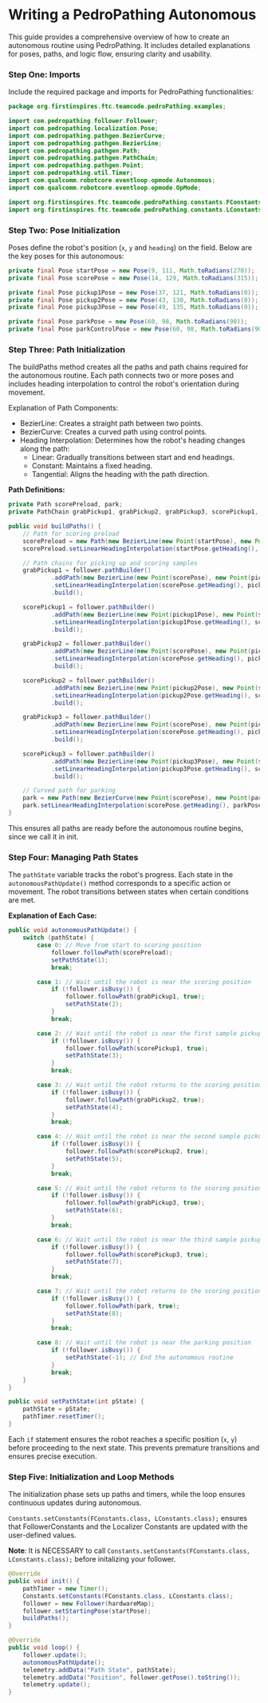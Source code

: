 # Writing a PedroPathing Autonomous #

This guide provides a comprehensive overview of how to create an autonomous routine using PedroPathing. It includes detailed explanations for poses, paths, and logic flow, ensuring clarity and usability.


### Step One: Imports #

Include the required package and imports for PedroPathing functionalities:

```java
package org.firstinspires.ftc.teamcode.pedroPathing.examples;

import com.pedropathing.follower.Follower;
import com.pedropathing.localization.Pose;
import com.pedropathing.pathgen.BezierCurve;
import com.pedropathing.pathgen.BezierLine;
import com.pedropathing.pathgen.Path;
import com.pedropathing.pathgen.PathChain;
import com.pedropathing.pathgen.Point;
import com.pedropathing.util.Timer;
import com.qualcomm.robotcore.eventloop.opmode.Autonomous;
import com.qualcomm.robotcore.eventloop.opmode.OpMode;

import org.firstinspires.ftc.teamcode.pedroPathing.constants.FConstants;
import org.firstinspires.ftc.teamcode.pedroPathing.constants.LConstants;
```



### Step Two: Pose Initialization #
Poses define the robot's position (`x`, `y` and `heading`) on the field. Below are the key poses for this autonomous:

```java
private final Pose startPose = new Pose(9, 111, Math.toRadians(270));  // Starting position
private final Pose scorePose = new Pose(14, 129, Math.toRadians(315)); // Scoring position

private final Pose pickup1Pose = new Pose(37, 121, Math.toRadians(0)); // First sample pickup
private final Pose pickup2Pose = new Pose(43, 130, Math.toRadians(0)); // Second sample pickup
private final Pose pickup3Pose = new Pose(49, 135, Math.toRadians(0)); // Third sample pickup

private final Pose parkPose = new Pose(60, 98, Math.toRadians(90));    // Parking position
private final Pose parkControlPose = new Pose(60, 98, Math.toRadians(90)); // Control point for curved path
```



### Step Three: Path Initialization #
The buildPaths method creates all the paths and path chains required for the autonomous routine. Each path connects two or more poses and includes heading interpolation to control the robot's orientation during movement.

Explanation of Path Components:
- BezierLine: Creates a straight path between two points.
- BezierCurve: Creates a curved path using control points.
- Heading Interpolation: Determines how the robot's heading changes along the path:
    - Linear: Gradually transitions between start and end headings.
    - Constant: Maintains a fixed heading.
    - Tangential: Aligns the heading with the path direction.

**Path Definitions:**

```java
private Path scorePreload, park;
private PathChain grabPickup1, grabPickup2, grabPickup3, scorePickup1, scorePickup2, scorePickup3;

public void buildPaths() {
    // Path for scoring preload
    scorePreload = new Path(new BezierLine(new Point(startPose), new Point(scorePose)));
    scorePreload.setLinearHeadingInterpolation(startPose.getHeading(), scorePose.getHeading());

    // Path chains for picking up and scoring samples
    grabPickup1 = follower.pathBuilder()
            .addPath(new BezierLine(new Point(scorePose), new Point(pickup1Pose)))
            .setLinearHeadingInterpolation(scorePose.getHeading(), pickup1Pose.getHeading())
            .build();

    scorePickup1 = follower.pathBuilder()
            .addPath(new BezierLine(new Point(pickup1Pose), new Point(scorePose)))
            .setLinearHeadingInterpolation(pickup1Pose.getHeading(), scorePose.getHeading())
            .build();

    grabPickup2 = follower.pathBuilder()
            .addPath(new BezierLine(new Point(scorePose), new Point(pickup2Pose)))
            .setLinearHeadingInterpolation(scorePose.getHeading(), pickup2Pose.getHeading())
            .build();

    scorePickup2 = follower.pathBuilder()
            .addPath(new BezierLine(new Point(pickup2Pose), new Point(scorePose)))
            .setLinearHeadingInterpolation(pickup2Pose.getHeading(), scorePose.getHeading())
            .build();

    grabPickup3 = follower.pathBuilder()
            .addPath(new BezierLine(new Point(scorePose), new Point(pickup3Pose)))
            .setLinearHeadingInterpolation(scorePose.getHeading(), pickup3Pose.getHeading())
            .build();

    scorePickup3 = follower.pathBuilder()
            .addPath(new BezierLine(new Point(pickup3Pose), new Point(scorePose)))
            .setLinearHeadingInterpolation(pickup3Pose.getHeading(), scorePose.getHeading())
            .build();

    // Curved path for parking
    park = new Path(new BezierCurve(new Point(scorePose), new Point(parkControlPose), new Point(parkPose)));
    park.setLinearHeadingInterpolation(scorePose.getHeading(), parkPose.getHeading());
}
```

This ensures all paths are ready before the autonomous routine begins, since we call it in init.



### Step Four: Managing Path States #

The `pathState` variable tracks the robot's progress. Each state in the `autonomousPathUpdate()` method corresponds to a specific action or movement. The robot transitions between states when certain conditions are met.

**Explanation of Each Case:**
```java
public void autonomousPathUpdate() {
    switch (pathState) {
        case 0: // Move from start to scoring position
            follower.followPath(scorePreload);
            setPathState(1);
            break;

        case 1: // Wait until the robot is near the scoring position
            if (!follower.isBusy()) {
                follower.followPath(grabPickup1, true);
                setPathState(2);
            }
            break;

        case 2: // Wait until the robot is near the first sample pickup position
            if (!follower.isBusy()) {
                follower.followPath(scorePickup1, true);
                setPathState(3);
            }
            break;

        case 3: // Wait until the robot returns to the scoring position
            if (!follower.isBusy()) {
                follower.followPath(grabPickup2, true);
                setPathState(4);
            }
            break;

        case 4: // Wait until the robot is near the second sample pickup position
            if (!follower.isBusy()) {
                follower.followPath(scorePickup2, true);
                setPathState(5);
            }
            break;

        case 5: // Wait until the robot returns to the scoring position
            if (!follower.isBusy()) {
                follower.followPath(grabPickup3, true);
                setPathState(6);
            }
            break;

        case 6: // Wait until the robot is near the third sample pickup position
            if (!follower.isBusy()) {
                follower.followPath(scorePickup3, true);
                setPathState(7);
            }
            break;

        case 7: // Wait until the robot returns to the scoring position
            if (!follower.isBusy()) {
                follower.followPath(park, true);
                setPathState(8);
            }
            break;

        case 8: // Wait until the robot is near the parking position
            if (!follower.isBusy()) {
                setPathState(-1); // End the autonomous routine
            }
            break;
    }
}

public void setPathState(int pState) {
    pathState = pState;
    pathTimer.resetTimer();
}
```

Each `if` statement ensures the robot reaches a specific position (`x`, `y`) before proceeding to the next state. This prevents premature transitions and ensures precise execution.



### Step Five: Initialization and Loop Methods #
The initialization phase sets up paths and timers, while the loop ensures continuous updates during autonomous.  

`Constants.setConstants(FConstants.class, LConstants.class);` ensures that FollowerConstants and the Localizer Constants are updated with the user-defined values.  

**Note**: It is NECESSARY to call `Constants.setConstants(FConstants.class, LConstants.class);` before initalizing your follower.

```java
@Override
public void init() {
    pathTimer = new Timer();
    Constants.setConstants(FConstants.class, LConstants.class);
    follower = new Follower(hardwareMap);
    follower.setStartingPose(startPose);
    buildPaths();
}

@Override
public void loop() {
    follower.update();
    autonomousPathUpdate();
    telemetry.addData("Path State", pathState);
    telemetry.addData("Position", follower.getPose().toString());
    telemetry.update();
}
```
